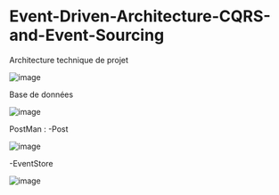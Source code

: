 # Event-Driven-Architecture-CQRS-and-Event-Sourcing

Architecture technique de projet 


![image](https://user-images.githubusercontent.com/79479398/209484309-37254a42-c131-42fe-a4db-c22b19a3ae50.png)


Base de données 


![image](https://user-images.githubusercontent.com/79479398/209484321-dc843c4a-d491-4c6e-b74a-b310661d4094.png)


PostMan : 
  -Post 
  
  
  ![image](https://user-images.githubusercontent.com/79479398/209484474-41924c5d-132a-47ff-8891-38528e9c2b9c.png)


  -EventStore
  
  
  ![image](https://user-images.githubusercontent.com/79479398/209484482-d4071ce5-c96e-45b2-9d29-5f19dc73ae41.png)
